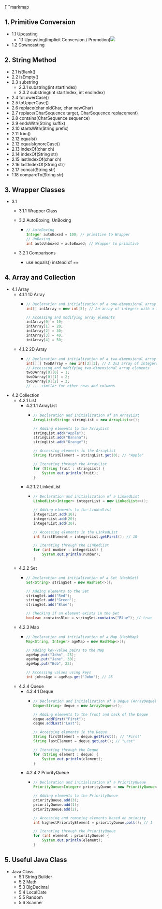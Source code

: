[```markmap
## 1. Primitive Conversion
- 1.1 Upcasting
  - 1.1 Upcasting(Implicit Conversion / Promotion)![](https://miro.medium.com/v2/resize:fit:733/1*GA514JG3qrheTzf4d8DpXA.png)
- 1.2 Downcasting

## 2. String Method
- 2.1 isBlank()
- 2.2 isEmpty()
- 2.3 substring
  - 2.3.1 substring(int startIndex)
  - 2.3.2 substring(int startIndex, int endIndex)
- 2.4 toLowerCase()
- 2.5 toUpperCase()
- 2.6 replace(char oldChar, char newChar)
- 2.7 replace(CharSequence target, CharSequence replacement)
- 2.8 contains(CharSequence sequence)
- 2.9 endsWith(String suffix)
- 2.10 startsWith(String prefix)
- 2.11 trim()
- 2.12 equals()
- 2.12 equalsIgnoreCase()
- 2.13 indexOf(char ch)
- 2.14 indexOf(String str)
- 2.15 lastIndexOf(char ch)
- 2.16 lastIndexOf(String str)
- 2.17 concat(String str)
- 1.18 compareTo(String str)

## 3. Wrapper Classes
- 3.1 
  - 3.1.1 Wrapper Class

  - 3.2 AutoBoxing, UnBoxing
    - ```java
      // AutoBoxing
      Integer autoBoxed = 100; // primitive to Wrapper
      // UnBoxing
      int autoUnboxed = autoBoxed; // Wrapper to primitive

  - 3.2.1 Comparisons 
    - use equals() instead of == 

## 4. Array and Collection
- 4.1 Array
  - 4.1.1 1D Array
    - ```java
      // Declaration and initialization of a one-dimensional array
      int[] intArray = new int[5]; // An array of integers with a length of 5

      // Accessing and modifying array elements
      intArray[0] = 10;
      intArray[1] = 20;
      intArray[2] = 30;
      intArray[3] = 40;
      intArray[4] = 50;
  - 4.1.2 2D Array
    - ```java
      // Declaration and initialization of a two-dimensional array
      int[][] twoDArray = new int[3][3]; // A 3x3 array of integers 
      // Accessing and modifying two-dimensional array elements
      twoDArray[0][0] = 1;
      twoDArray[0][1] = 2;
      twoDArray[0][2] = 3;
      // ... similar for other rows and columns

- 4.2 Collection
  - 4.2.1 List 
    - 4.2.1.1 ArrayList
      - ```java
        // Declaration and initialization of an ArrayList
        ArrayList<String> stringList = new ArrayList<>();

        // Adding elements to the ArrayList
        stringList.add("Apple");
        stringList.add("Banana");
        stringList.add("Orange");

        // Accessing elements in the ArrayList
        String firstElement = stringList.get(0); // "Apple"

        // Iterating through the ArrayList
        for (String fruit : stringList) {
            System.out.println(fruit);
        }
    - 4.2.1.2 LinkedList
      - ```java
        // Declaration and initialization of a LinkedList
        LinkedList<Integer> integerList = new LinkedList<>();

        // Adding elements to the LinkedList
        integerList.add(10);
        integerList.add(20);
        integerList.add(30);

        // Accessing elements in the LinkedList
        int firstElement = integerList.getFirst(); // 10

        // Iterating through the LinkedList
        for (int number : integerList) {
            System.out.println(number);
        }
  - 4.2.2 Set
    - ```java
      // Declaration and initialization of a Set (HashSet)
      Set<String> stringSet = new HashSet<>();

      // Adding elements to the Set
      stringSet.add("Red");
      stringSet.add("Green");
      stringSet.add("Blue");

      // Checking if an element exists in the Set
      boolean containsBlue = stringSet.contains("Blue"); // true
  - 4.2.3 Map
    - ```java
      // Declaration and initialization of a Map (HashMap)
      Map<String, Integer> ageMap = new HashMap<>();

      // Adding key-value pairs to the Map
      ageMap.put("John", 25);
      ageMap.put("Jane", 30);
      ageMap.put("Bob", 22);

      // Accessing values using keys
      int johnsAge = ageMap.get("John"); // 25
  - 4.2.4 Queue
    - 4.2.4.1 Deque
      - ```java
        // Declaration and initialization of a Deque (ArrayDeque)
        Deque<String> deque = new ArrayDeque<>();

        // Adding elements to the front and back of the Deque
        deque.addFirst("First");
        deque.addLast("Last");

        // Accessing elements in the Deque
        String firstElement = deque.getFirst(); // "First"
        String lastElement = deque.getLast(); // "Last"

        // Iterating through the Deque
        for (String element : deque) {
            System.out.println(element);
        }
    - 4.2.4.2 PriorityQueue
      - ```java
        // Declaration and initialization of a PriorityQueue
        PriorityQueue<Integer> priorityQueue = new PriorityQueue<>();

        // Adding elements to the PriorityQueue
        priorityQueue.add(3);
        priorityQueue.add(1);
        priorityQueue.add(2);

        // Accessing and removing elements based on priority
        int highestPriorityElement = priorityQueue.poll(); // 1

        // Iterating through the PriorityQueue
        for (int element : priorityQueue) {
            System.out.println(element);
        }

## 5. Useful Java Class      
- Java Class
  - 5.1 String Builder
  - 5.2 Math
  - 5.3 BigDecimal
  - 5.4 LocalDate
  - 5.5 Random
  - 5.6 Scanner
